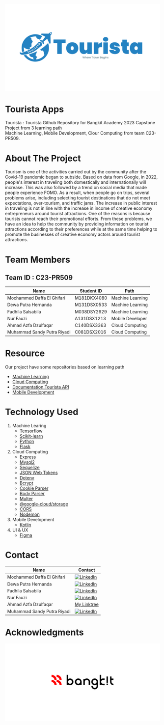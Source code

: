 ![Tourista App Logo!](/logo/tourista_logo_large.png)

# Tourista Apps
Tourista : Tourista Github Repository for Bangkit Academy 2023 Capstone Project from 3 learning path <br>
Machine Learning, Mobile Development, Clour Computing from team C23-PR509.

# About The Project
Tourism is one of the activities carried out by the community after the Covid-19 pandemic began to subside. Based on data from Google, in 2022, people's interest in traveling both domestically and internationally will increase. This was also followed by a trend on social media that made people experience FOMO. As a result, when people go on trips, several problems arise, including selecting tourist destinations that do not meet expectations, over-tourism, and traffic jams. The increase in public interest in traveling is not in line with the increase in income of creative economy entrepreneurs around tourist attractions. One of the reasons is because tourists cannot reach their promotional efforts. From these problems, we have an idea to help the community by providing information on tourist attractions according to their preferences while at the same time helping to promote the businesses of creative economy actors around tourist attractions.

# Team Members
## Team ID : C23-PR509

| Name                       | Student ID  | Path             |
|----------------------------|------------ |------------------|
| Mochammed Daffa El Ghifari | M181DKX4080 | Machine Learning |
| Dewa Putra Hernanda        | M131DSX0533 | Machine Learning |
| Fadhila Salsabila          | M038DSY2929 | Machine Learning |
| Nur Fauzi                  | A131DSX1213 | Mobile Developer |
| Ahmad Azfa Dzulfaqar       | C140DSX3363 | Cloud Computing  |
| Muhammad Sandy Putra Riyadi| C081DSX2016 | Cloud Computing  |

# Resource
Our project have some repositories based on learning path
<ul>
    <li><a href="https://github.com/Six-Kizuki-to-the-moon/Machine-Learning">Machine Learning</a></li>
    <li><a href="https://github.com/Six-Kizuki-to-the-moon/tourista-api">Cloud Computing</a></li>
    <li><a href="https://github.com/Six-Kizuki-to-the-moon/Tourista-API-Documentation">Documentation Tourista API</a></li>
    <li><a href="https://github.com/Six-Kizuki-to-the-moon/Tourista-App">Mobile Development</a></li>
</ul>

# Technology Used
1. Machine Learing
    - <a href="https://www.tensorflow.org/">Tensorflow</a>
    - <a href="https://scikit-learn.org/">Scikit-learn</a>
    - <a href="https://www.python.org/">Python</a>
    - <a href="https://flask.palletsprojects.com/">Flask</a>
2. Cloud Computing
    - [Express](https://expressjs.com/)
    - [Mysql2](https://www.npmjs.com/package/mysql2)
    - [Sequelize](https://sequelize.org/)
    - [JSON Web Tokens](https://jwt.io/)
    - [Dotenv](https://www.dotenv.org/)
    - [Bcrypt](https://www.npmjs.com/package/bcrypt)
    - [Cookie Parser](https://www.npmjs.com/package/cookie-parser)
    - [Body Parser](https://www.npmjs.com/package/body-parser)
    - [Multer](https://www.npmjs.com/package/multer)
    - [@google-cloud/storage](https://www.npmjs.com/package/@google-cloud/storage)
    - [CORS](https://www.npmjs.com/package/cors)
    - [Nodemon](https://nodemon.io/)
3. Mobile Development
    - <a href="https://kotlinlang.org/">Kotlin</a>
4. UI & UX
    - <a href="https://www.figma.com/">Figma</a>

# Contact
| Name                       | Contact     |
|----------------------------|------------ |
| Mochammed Daffa El Ghifari |<a href="https://www.linkedin.com/in/daffa-el-ghifari-b05377208/">![LinkedIn](https://img.shields.io/badge/linkedin-%230077B5.svg?style=for-the-badge&logo=linkedin&logoColor=white)</a>             |
| Dewa Putra Hernanda        |<a href="https://www.linkedin.com/in/dewa-putra-hernanda-147a99202/">![LinkedIn](https://img.shields.io/badge/linkedin-%230077B5.svg?style=for-the-badge&logo=linkedin&logoColor=white)</a>             |
| Fadhila Salsabila          |<a href="https://www.linkedin.com/in/fadhilasalsabila/">![LinkedIn](https://img.shields.io/badge/linkedin-%230077B5.svg?style=for-the-badge&logo=linkedin&logoColor=white)</a>             |
| Nur Fauzi                  |<a href="https://www.linkedin.com/in/nur-fauzi-864159203/">![LinkedIn](https://img.shields.io/badge/linkedin-%230077B5.svg?style=for-the-badge&logo=linkedin&logoColor=white)</a>             |
| Ahmad Azfa Dzulfaqar       |[My Linktree](https://linktr.ee/MusketeerHD)             |
| Muhammad Sandy Putra Riyadi|<a href="https://www.linkedin.com/in/msandypr/">![LinkedIn](https://img.shields.io/badge/linkedin-%230077B5.svg?style=for-the-badge&logo=linkedin&logoColor=white)</a>              |

# Acknowledgments
![Bangkit Academy!](/logo/bangkit-logo.png)
